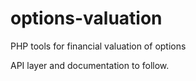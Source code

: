 # options-valuation
PHP tools for financial valuation of options

API layer and documentation to follow.
